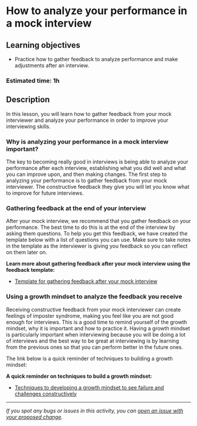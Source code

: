 # How to analyze your performance in a mock interview

## Learning objectives

- Practice how to gather feedback to analyze performance and make adjustments after an interview.

### Estimated time: 1h

## Description

In this lesson, you will learn how to gather feedback from your mock interviewer and analyze your performance in order to improve your interviewing skills.

### Why is analyzing your performance in a mock interview important?

The key to becoming really good in interviews is being able to analyze your performance after each interview, establishing what you did well and what you can improve upon, and then making changes. The first step to analyzing your performance is to gather feedback from your mock interviewer. The constructive feedback they give you will let you know what to improve for future interviews.

### Gathering feedback at the end of your interview

After your mock interview, we recommend that you gather feedback on your performance. The best time to do this is at the end of the interview by asking them questions. To help you get this feedback, we have created the template below with a list of questions you can use. Make sure to take notes in the template as the interviewer is giving you feedback so you can reflect on them later on.

**Learn more about gathering feedback after your mock interview using the feedback template:**

- [Template for gathering feedback after your mock interview](https://docs.google.com/document/d/1Sn8qSJxr1RHhsyCQo33XfpLeXOt_HTKbHo57mBCFs3k/edit#heading=h.jhld1jrenkcg)

### Using a growth mindset to analyze the feedback you receive

Receiving constructive feedback from your mock interviewer can create feelings of imposter syndrome, making you feel like you are not good enough for interviews. This is a good time to remind yourself of the growth mindset, why it is important and how to practice it. Having a growth mindset is particularly important when interviewing because you will be doing a lot of interviews and the best way to be great at interviewing is by learning from the previous ones so that you can perform better in the future ones.

The link below is a quick reminder of techniques to building a growth mindset:

**A quick reminder on techniques to build a growth mindset:**

- [Techniques to developing a growth mindset to see failure and challenges constructively](https://github.com/matovu-farid/curriculum-professional-skills/blob/main/soft-skills/techniques-to-developing-a-growth-mindset-to-see-failure-and-challenges-constructively.md)

---

_If you spot any bugs or issues in this activity, you can [open an issue with your proposed change](https://github.com/microverseinc/curriculum-transversal-skills/blob/main/git-github/articles/open_issue.md)._
